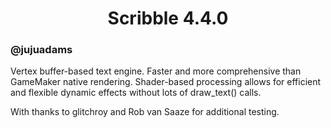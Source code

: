 <h1 align="center">Scribble 4.4.0</h1>

### @jujuadams

Vertex buffer-based text engine. Faster and more comprehensive than GameMaker native rendering. Shader-based processing allows for efficient and flexible dynamic effects without lots of draw_text() calls.

With thanks to glitchroy and Rob van Saaze for additional testing.
